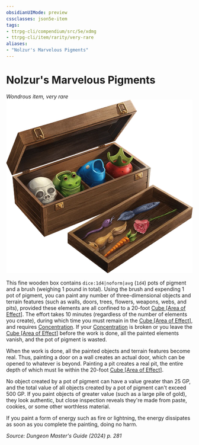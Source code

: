 ```yaml
---
obsidianUIMode: preview
cssclasses: json5e-item
tags:
- ttrpg-cli/compendium/src/5e/xdmg
- ttrpg-cli/item/rarity/very-rare
aliases: 
- "Nolzur's Marvelous Pigments"
---
```

# Nolzur's Marvelous Pigments
*Wondrous item, very rare*  
![](3-Compendium/items/img/nolzurs-marvelous-pigments.webp#right)


This fine wooden box contains `dice:1d4|noform|avg` (`1d4`) pots of pigment and a brush (weighing 1 pound in total). Using the brush and expending 1 pot of pigment, you can paint any number of three-dimensional objects and terrain features (such as walls, doors, trees, flowers, weapons, webs, and pits), provided these elements are all confined to a 20-foot [Cube [Area of Effect]](3-Compendium/rules/variant-rules/cube-area-of-effect-xphb.md). The effort takes 10 minutes (regardless of the number of elements you create), during which time you must remain in the [Cube [Area of Effect]](3-Compendium/rules/variant-rules/cube-area-of-effect-xphb.md), and requires [Concentration](3-Compendium/rules/conditions.md#Concentration). If your [Concentration](3-Compendium/rules/conditions.md#Concentration) is broken or you leave the [Cube [Area of Effect]](3-Compendium/rules/variant-rules/cube-area-of-effect-xphb.md) before the work is done, all the painted elements vanish, and the pot of pigment is wasted.

When the work is done, all the painted objects and terrain features become real. Thus, painting a door on a wall creates an actual door, which can be opened to whatever is beyond. Painting a pit creates a real pit, the entire depth of which must lie within the 20-foot [Cube [Area of Effect]](3-Compendium/rules/variant-rules/cube-area-of-effect-xphb.md).

No object created by a pot of pigment can have a value greater than 25 GP, and the total value of all objects created by a pot of pigment can't exceed 500 GP. If you paint objects of greater value (such as a large pile of gold), they look authentic, but close inspection reveals they're made from paste, cookies, or some other worthless material.

If you paint a form of energy such as fire or lightning, the energy dissipates as soon as you complete the painting, doing no harm.

*Source: Dungeon Master's Guide (2024) p. 281*